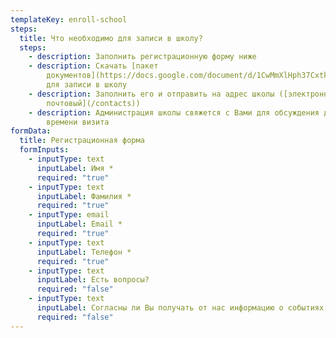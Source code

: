 ```yaml
---
templateKey: enroll-school
steps:
  title: Что необходимо для записи в школу?
  steps:
    - description: Заполнить регистрационную форму ниже
    - description: Скачать [пакет
        документов](https://docs.google.com/document/d/1CwMmXlHph37Cxtk3hVld-lI0Uga2RrmJ0Ava7tQolL8/edit?usp=sharing)
        для записи в школу
    - description: Заполнить его и отправить на адрес школы ([электронный или
        почтовый](/contacts))
    - description: Администрация школы свяжется с Вами для обсуждения деталей и
        времени визита
formData:
  title: Регистрационная форма
  formInputs:
    - inputType: text
      inputLabel: Имя *
      required: "true"
    - inputType: text
      inputLabel: Фамилия *
      required: "true"
    - inputType: email
      inputLabel: Email *
      required: "true"
    - inputType: text
      inputLabel: Телефон *
      required: "true"
    - inputType: text
      inputLabel: Есть вопросы?
      required: "false"
    - inputType: text
      inputLabel: Согласны ли Вы получать от нас информацию о событиях, скидках и бонусах?
      required: "false"
---
```

